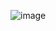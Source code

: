 ![image](https://user-images.githubusercontent.com/86319836/197415648-46c0928e-b855-45b4-8c7e-415af02eeb75.png)
